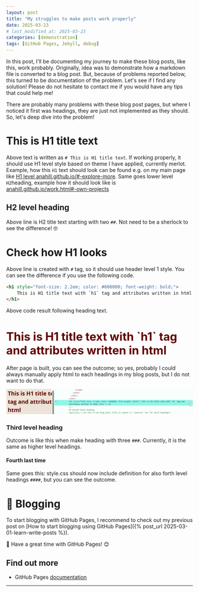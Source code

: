 ```yaml
---
layout: post
title: "My struggles to make posts work properly"
date: 2025-03-23
# last_modified_at: 2025-03-23
categories: [demonstration]
tags: [GitHub Pages, Jekyll, debug]
---
```


In this post, I'll be documenting my journey to make these blog posts, like this, work probably. Originally, idea was to demonstrate how a markdown file is converted to a blog post. But, because of problems reported below, this turned to be documentation of the problem. Let's see if I find any solution! Please do not hesitate to contact me if you would have any tips that could help me!

There are probably many problems with these blog post pages, but where I noticed it first was headings, they are just not implemented as they should. So, let's deep dive into the problem!

# This is H1 title text
Above text is written as `# This is H1 title text`. If working properly, it should use H1 level style based on theme I have applied, currently merlot. Example, how this `H1` text should look can be found e.g. on my main page like [H1 level anahill.github.io/#-explore-more](https://anahill.github.io/#-explore-more "anahill.github.io/#-explore-more"). Same goes lower level `H2`heading, example how it should look like is  
[anahill.github.io/work.html#-own-projects](https://anahill.github.io/work.html#-own-projects "anahill.github.io/work.html#-own-projects")


## H2 level heading
Above line is H2 title text starting with two `##`. Not need to be a sherlock to see the difference! 🤓

# Check how H1 looks 
Above line is created with `#` tag, so it should use header level 1 style. You can see the difference if you use the following code.

```html
<h1 style="font-size: 2.2em; color: #600000; font-weight: bold;">
    This is H1 title text with `h1` tag and attributes written in html 
</h1>
```

Above code result following heading text.

<h1 style="font-size: 2.2em; color: #600000; font-weight: bold;">
This is H1 title text with `h1` tag and attributes written in html 
</h1>

After page is built, you can see the outcome; so yes, probably I could always manually apply html to each headings in my blog posts, but I do not want to do that.

![manual_h1_title](/pics/posts/manual_h1_title_outcome.png "how manually written h1 text is shown currently")

<!-- 
## Second level heading
Typically, I use this in my blog post; title in layout is 'reserver' for "H1 level headings". 
-->

### Third level heading
Outcome is like this when make heading with three `###`. Currently, it is the same as higher level headings.

#### Fourth last time
Same goes this: style.css should now include definition for also forth level headings `####`, but you can see the outcome.

# 📝 Blogging
To start blogging with GitHub Pages, I recommend to check out my previous post on [How to start blogging using GitHub Pages]({% post_url 2025-03-01-learn-write-posts %}).

📝 Have a great time with GitHub Pages! 😊

## <span id="ref"> Find out more </span>
- GitHub Pages [documentation](https://pages.github.com/)

--- 
